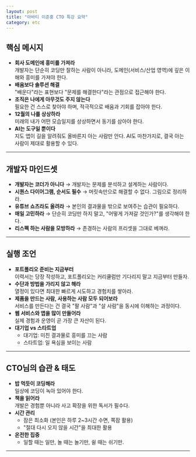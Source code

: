 ```yaml
---
layout: post
title: "아바티 이준홍 CTO 특강 요약"
category: etc
---
```


## 핵심 메시지
- **회사 도메인에 흥미를 가져라**  
  개발자는 단순히 코딩만 잘하는 사람이 아니라, 도메인(서비스/산업 영역)에 깊은 이해와 흥미를 가져야 한다.  
- **배움보다 솔루션 해결**  
  "배운다"라는 표현보다 "문제를 해결한다"라는 관점으로 접근해야 한다.  
- **조직은 나에게 아무것도 주지 않는다**  
  필요한 건 스스로 찾아야 하며, 적극적으로 배움과 기회를 잡아야 한다.  
- **12월의 나를 상상하라**  
  미래의 내가 어떤 모습일지를 상상하면서 동기를 삼아야 한다.  
- **AI는 도구일 뿐이다**  
  지도 앱이 길을 알려줘도 올바른지 아는 사람만 안다. AI도 마찬가지로, 결국 아는 사람이 제대로 활용할 수 있다.  

---

## 개발자 마인드셋
- **개발자는 코더가 아니다** → 개발자는 문제를 분석하고 설계하는 사람이다.  
- **시퀀스 다이어그램, 순서도 필수** → 머릿속만으로 해결할 수 없다. 그림으로 정리하라.  
- **유튜브 쇼츠라도 올려라** → 본인의 결과물을 밖으로 보여주는 습관이 필요하다.  
- **매일 고민하라** → 단순히 코딩만 하지 말고, "어떻게 가져갈 것인가?"를 생각해야 한다.  
- **리스펙 하는 사람을 모방하라** → 존경하는 사람의 프리셋을 그대로 베껴라.  

---

## 실행 조언
- **포트폴리오 준비는 지금부터**  
  이력서는 당장 작성하고, 포트폴리오는 커리큘럼만 기다리지 말고 지금부터 만들자.  
- **수단과 방법을 가리지 않고 해라**  
  열정이 있다면 최대한 빠르게 시도하고 경험치를 쌓아라.  
- **제품을 만드는 사람, 사용하는 사람 모두 되어보라**  
  서비스를 만든다는 건 결국 "팔 사람"과 "살 사람"을 동시에 이해하는 과정이다.  
- **웹 서비스와 앱을 많이 만들어라**  
  실제 경험과 운영이 곧 가장 큰 자산이 된다.  
- **대기업 vs 스타트업**  
  - 대기업: 미친 결과물로 흥미를 끄는 사람  
  - 스타트업: 일 욕심을 보이는 사람  

---

## CTO님의 습관 & 태도
- **밥 먹듯이 코딩해라**  
  일상에 코딩이 녹아 있어야 한다.  
- **책을 읽어라**  
  개발은 경험뿐 아니라 사고 확장을 위한 독서가 필수다.  
- **시간 관리**  
  - 잠은 최소화 (본인은 하루 2~3시간 수면, 쪽잠 활용)  
  - "절대 다시 오지 않을 시간"을 최대한 활용  
- **온전한 집중**  
  - 일할 때는 일만, 놀 때는 놀기만, 쉴 때는 쉬기만.  

---